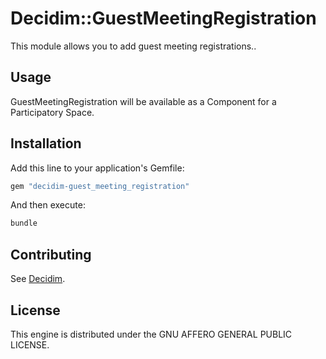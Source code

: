 # Decidim::GuestMeetingRegistration

This module allows you to add guest meeting registrations..

## Usage

GuestMeetingRegistration will be available as a Component for a Participatory
Space.

## Installation

Add this line to your application's Gemfile:

```ruby
gem "decidim-guest_meeting_registration"
```

And then execute:

```bash
bundle
```

## Contributing

See [Decidim](https://github.com/decidim/decidim).

## License

This engine is distributed under the GNU AFFERO GENERAL PUBLIC LICENSE.

